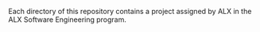 Each directory of this repository contains a project assigned by ALX in the ALX Software Engineering program.
